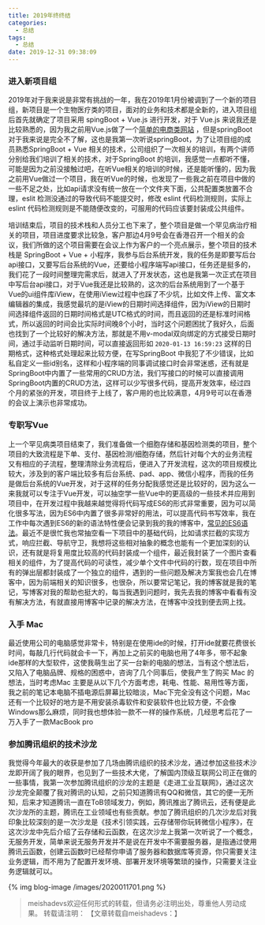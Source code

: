 ```yaml
---
title: 2019年终终结
categories:
  - 总结
tags:
  - 总结
date: 2019-12-31 09:38:09
---
```


### 进入新项目组

2019年对于我来说是非常有挑战的一年，我在2019年1月份被调到了一个新的项目组，新项目是一个生物医疗类的项目，面对的业务和技术都是全新的，进入项目组后首先就确定了项目采用 spingBoot + Vue.js 进行开发，对于 Vue.js  来说我还是比较熟悉的，因为我之前用Vue.js做了一个[简单的电商类网站](https://github.com/meishadevs/dswz) ，但是springBoot对于我来说是完全不了解，这也是我第一次听说springBoot，为了让项目组的成员熟悉SpringBoot + Vue 相关的技术，公司组织了一次相关的培训，有两个讲师分别给我们培训了相关的技术，对于SpringBoot 的培训，我感觉一点都听不懂，可能是因为之前没接触过吧，在听Vue相关的培训的时候，还是能听懂的，因为我之前用Vue做过一个项目，我在听Vue的时候，也发现了一些我之前在项目中做的一些不足之处，比如api请求没有统一放在一个文件夹下面，公共配置类放置不合理，eslit 检测没通过的导致代码不能提交时，修改 eslint 代码检测规则，实际上 eslint 代码检测规则是不能随便改变的，可服用的代码应该要封装成公共组件。

<!--more-->

培训结束后，项目的技术栈和人员分工也下来了，整个项目是做一个罕见病治疗相关的项目，项目进度要求比较急，客户那边4月9号会在香港召开一个相关的会议，我们所做的这个项目需要在会议上作为客户的一个亮点展示，整个项目的技术栈是 SpringBoot + Vue + 小程序，我参与后台系统开发，我的任务是即要写后台api接口，又要写后台系统的Vue，还要给小程序端写api接口，任务还是挺多的，我们花了一段时间整理完需求后，就进入了开发状态，这也是我第一次正式在项目中写后台api接口，对于Vue我还是比较熟的，这次的后台系统用到了一个基于Vue的ui组件库iView，在使用iView过程中也踩了不少坑，比如文件上传、富文本编辑器的集成，我感觉最坑的是iView的日期时间选择组件，因为iView的日期时间选择组件返回的日期时间格式是UTC格式的时间，而且返回的还是标准时间格式，所以返回的时间会比实际时间晚8个小时，当时这个问题困扰了我好久，后面也找到了一个比较好的解决方法，那就是不用v-modal双向绑定的方式接受日期时间，通过手动监听日期时间，可以直接返回形如 `2020-01-13 16:59:23`  这样的日期格式，这种格式处理起来比较方便，在写SpringBoot 中我犯了不少错误，比如私自定义一些id别名，这样和小程序端的同事调试接口时会非常迷惑，还有就是SpringBoot中内置了一些常用的CRUD方法，我们写接口的时候可以直接调用SpringBoot内置的CRUD方法，这样可以少写很多代码，提高开发效率，经过四个月的紧张的开发，项目终于上线了，客户用的也比较满意，4月9号可以在香港的会议上演示也非常成功。

### 专职写Vue

上一个罕见病类项目结束了，我们准备做一个细胞存储和基因检测类的项目，整个项目的大致流程是下单、支付、基因检测/细胞存储，然后针对每个大的业务流程又有相应的子流程，整理清除业务流程后，便进入了开发流程，这次的项目规模比较大，涉及到的客户端比较多有后台系统、pad、app、微信小程序，而我的任务是做后台系统的Vue开发，对于这样的任务分配我感觉还是比较好的，因为这么一来我就可以专注于Vue开发，可以抽空学一些Vue中的更高级的一些技术并应用到项目中，在开发过程中我越来越觉得将代码写成ES6的形式非常重要，因为可以简化很多写法，因为ES6中内置了很多非常好的用法，可以提高代码书写效率，我在工作中每次遇到ES6的新的语法特性便会记录到我的我的博客中，[常见的ES6语法]([http://meishadevs.com/blog/%E5%B8%B8%E8%A7%81%E7%9A%84ES6%E8%AF%AD%E6%B3%95/](http://meishadevs.com/blog/常见的ES6语法/))。最近不是很忙我也常抽空看一下项目中的基础代码，比如请求拦截的实现方式，响应拦截、导航守卫，我想将这些相对抽象的概念也能有一个更加深刻的认识，还有就是将复用度比较高的代码封装成一个组件，最近我封装了一个图片查看相关的组件，为了提高代码的可读性，减少单个文件中代码的行数，现在项目中所有的弹出层都封装成了一个独立的组件，遇到的一些问题及解决方案我也会几在博客中，因为前端相关的知识很多，也很杂，所以要常记笔记，我的博客就是我的笔记，写博客对我的帮助也挺大的，每当我遇到问题时，我先去我的博客中看看有没有解决方法，有就直接用博客中记录的解决方法，在博客中没找到便去网上找。

### 入手 Mac 

最近使用公司的电脑感觉非常卡，特别是在使用ide的时候，打开ide就要花费很长时间，每敲几行代码就会卡一下，再加上之前买的电脑也用了4年多，带不起象ide那样的大型软件，这使我萌生出了买一台新的电脑的想法，当有这个想法后，又陷入了电脑品牌、规格的困惑中，咨询了几个同事后，使我产生了购买 Mac 的想法，当时考虑Mac 主要是从以下几个方面考虑，耗电、性能、易用性等方面，我之前的笔记本电脑不插电源后屏幕比较暗淡，Mac下完全没有这个问题，Mac还有一个比较好的地方是不用安装杀毒软件和安装软件也比较方便，不会像Windows那么麻烦，同时我也想体验一款不一样的操作系统，几经思考后花了一万入手了一款MacBook pro



### 参加腾讯组织的技术沙龙

我觉得今年最大的收获是参加了几场由腾讯组织的技术沙龙，通过参加这些技术沙龙即开阔了我的眼界，也见到了一些技术大佬，了解国内顶级互联网公司正在做的一些事情，我第一次参加腾讯组织的沙龙的主题是《走进工业互联网》，通过这次沙龙完全颠覆了我对腾讯的认知，之前只知道腾讯有QQ和微信，其它的便一无所知，后来才知道腾讯一直在ToB领域发力，例如，腾讯推出了腾讯云，还有便是此次沙龙所的主题，腾讯在工业领域也有些贡献。参加了腾讯组织的几次沙龙后对我印象比较深刻的是一次沙龙是《技术引领实践，云存储带你玩转微信小程序》，在这次沙龙中先后介绍了云存储和云函数，在这次沙龙上我第一次听说了一个概念，无服务开发，简单来说无服务开发并不是说在开发中不需要服务器，是指通过使用腾讯云函数，创建云函数时已经帮你申请了服务器和数据库等资源，你只需要关注业务逻辑，而不用为了配置开发环境、部署开发环境等繁琐的操作，只需要关注业务逻辑就可以。

{% img blog-image /images/2020011701.png %}




> meishadevs欢迎任何形式的转载，但请务必注明出处，尊重他人劳动成果。
转载请注明： 【文章转载自meishadevs：[]()】